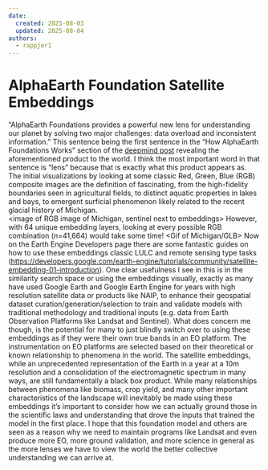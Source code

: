 ```yaml
---
date:
  created: 2025-08-03
  updated: 2025-08-04
authors:
  - rappjer1
---
```


# AlphaEarth Foundation Satellite Embeddings 


“AlphaEarth Foundations provides a powerful new lens for understanding our planet by solving two major challenges: data overload and inconsistent information.” This sentence being the first sentence in the “How AlphaEarth Foundations Works” section of the [deepmind post]((https://deepmind.google/discover/blog/alphaearth-foundations-helps-map-our-planet-in-unprecedented-detail/)) revealing the aforementioned product to the world. I think the most important word in that sentence is “lens” because that is exactly what this product appears as. The initial visualizations by looking at some classic Red, Green, Blue (RGB) composite images are the definition of fascinating, from the high-fidelity boundaries seen in agricultural fields, to distinct aquatic properties in lakes and bays, to emergent surficial phenomenon likely related to the recent glacial history of Michigan.  
<image of RGB image of Michigan, sentinel next to embeddings>
However, with 64 unique embedding layers, looking at every possible RGB combination (n=41,664) would take some time! 
<Gif of Michigan/GLB>
Now on the Earth Engine Developers page there are some fantastic guides on how to use these embeddings classic LULC and remote sensing type tasks (https://developers.google.com/earth-engine/tutorials/community/satellite-embedding-01-introduction). One clear usefulness I see in this is in the similarity search space or using the embeddings visually, exactly as many have used Google Earth and Google Earth Engine for years with high resolution satellite data or products like NAIP, to enhance their geospatial dataset curation/generation/selection to train and validate models with traditional methodology and traditional inputs (e.g. data from Earth Observation Platforms like Landsat and Sentinel). What does concern me though, is the potential for many to just blindly switch over to using these embeddings as if they were their own true bands in an EO platform. The instrumentation on EO platforms are selected based on their theoretical or known relationship to phenomena in the world. The satellite embeddings, while an unprecedented representation of the Earth in a year at a 10m resolution and a consolidation of the electromagnetic spectrum in many ways, are still fundamentally a black box product. While many relationships between phenomena like biomass, crop yield, and many other important characteristics of the landscape will inevitably be made using these embeddings it’s important to consider how we can actually ground those in the scientific laws and understanding that drove the inputs that trained the model in the first place. I hope that this foundation model and others are seen as a reason why we need to maintain programs like Landsat and even produce more EO, more ground validation, and more science in general as the more lenses we have to view the world the better collective understanding we can arrive at.     
